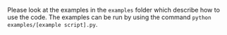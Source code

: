 
Please look at the examples in the `examples` folder which describe how to use
the code. The examples can be run by using the command `python
examples/[example script].py`.
